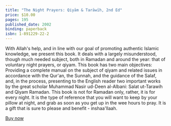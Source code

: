 ```yaml
---
title: "The Night Prayers: Qiyām & Tarāwīh, 2nd Ed"
price: $10.00
pages: 195
published_date: 2002
binding: paperback
isbn: 1-891229-22-2
---
```


With Allah's help, and in line with our goal of promoting authentic Islamic knowledge, we present this book. It deals with a largely misunderstood, though much needed subject, both in Ramadan and around the year: that of voluntary night prayers, or qiyam. This book has two main objectives: Providing a complete manual on the subject of qiyam and related issues in accordance with the Qur'an, the Sunnah, and the guidance of the Salaf, and, in the process, presenting to the English reader two important works by the great scholar Muhammad Nasir ud-Deen al-Albani: Salat ut-Tarawih and Qiyam Ramadan. This book is not for Ramadan only, rather, it is for every night. It is the type of reference that you will want to keep by your pillow at night, and grab as soon as you get up in the wee hours to pray. It is a gift that is sure to please and benefit - inshaa'llaah.

<script src="https://gumroad.com/js/gumroad.js"></script>
<a class="gumroad-button" href="https://gumroad.com/l/PgLfi" target="_blank">Buy now</a>
